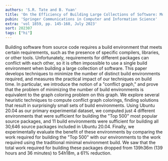 ```yaml
---
authors: 'S.R. Tate and B. Yuan'
title: 'On the Efficiency of Building Large Collections of Software: Modeling, Algorithms, and Experimental Results'
pubin: 'Springer Communications in Computer and Information Science'
extra: 'vol 1859, pp. 145-168, July 2023'
sort: 202307
tags: ["hi"]
---
```

Building software from source code requires a build environment that meets certain requirements, such as the presence of specific compilers, libraries, or other tools. Unfortunately, requirements for different packages can conflict with each other, so it is often impossible to use a single build environment when building a large collection of software. This paper develops techniques to minimize the number of distinct build environments required, and measures the practical impact of our techniques on build time. In particular, we introduce the notion of a "conflict graph," and prove that the problem of minimizing the number of build environments is equivalent to the graph coloring problem on this graph. We explore several heuristic techniques to compute conflict graph colorings, finding solutions that result in surprisingly small sets of build environments. Using Ubuntu 20.04 as our primary experimental dataset, we computed just 4 different environments that were sufficient for building the "Top 500" most popular source packages, and 11 build environments were sufficient for building all 30,646 source packages included in Ubuntu 20.04. Finally, we experimentally evaluate the benefit of these environments by comparing the work required for building the "Top 500" with our environments to the work required using the traditional minimal environment build. We saw that the total work required for building these packages dropped from 139h36m (139 hours and 36 minutes) to 54h18m, a 61% reduction.


